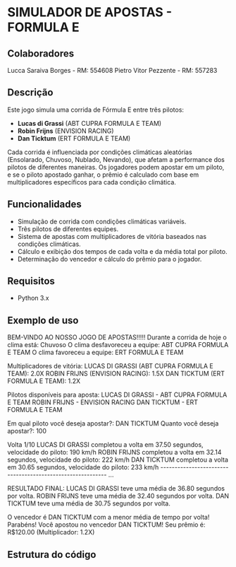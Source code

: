 <h1> SIMULADOR DE APOSTAS - FORMULA E </h1>

## Colaboradores
Lucca Saraiva Borges - RM: 554608
Pietro Vitor Pezzente - RM: 557283

## Descrição

Este jogo simula uma corrida de Fórmula E entre três pilotos:
- **Lucas di Grassi** (ABT CUPRA FORMULA E TEAM)
- **Robin Frijns** (ENVISION RACING)
- **Dan Ticktum** (ERT FORMULA E TEAM)

Cada corrida é influenciada por condições climáticas aleatórias (Ensolarado, Chuvoso, Nublado, Nevando), que afetam a performance dos pilotos de diferentes maneiras. Os jogadores podem apostar em um piloto, e se o piloto apostado ganhar, o prêmio é calculado com base em multiplicadores específicos para cada condição climática.

## Funcionalidades

- Simulação de corrida com condições climáticas variáveis.
- Três pilotos de diferentes equipes.
- Sistema de apostas com multiplicadores de vitória baseados nas condições climáticas.
- Cálculo e exibição dos tempos de cada volta e da média total por piloto.
- Determinação do vencedor e cálculo do prêmio para o jogador.

## Requisitos

- Python 3.x

## Exemplo de uso

BEM-VINDO AO NOSSO JOGO DE APOSTAS!!!!!
Durante a corrida de hoje o clima está: Chuvoso
O clima desfavoreceu a equipe: ABT CUPRA FORMULA E TEAM
O clima favoreceu a equipe: ERT FORMULA E TEAM

Multiplicadores de vitória:
LUCAS DI GRASSI (ABT CUPRA FORMULA E TEAM): 2.0X
ROBIN FRIJNS (ENVISION RACING): 1.5X
DAN TICKTUM (ERT FORMULA E TEAM): 1.2X

Pilotos disponíveis para aposta:
LUCAS DI GRASSI - ABT CUPRA FORMULA E TEAM
ROBIN FRIJNS - ENVISION RACING
DAN TICKTUM - ERT FORMULA E TEAM

Em qual piloto você deseja apostar?: DAN TICKTUM
Quanto você deseja apostar?: 100

Volta 1/10 
LUCAS DI GRASSI completou a volta em 37.50 segundos, velocidade do piloto: 190 km/h 
ROBIN FRIJNS completou a volta em 32.14 segundos, velocidade do piloto: 222 km/h 
DAN TICKTUM completou a volta em 30.65 segundos, velocidade do piloto: 233 km/h 
----------------------------------------------------------- ...

RESULTADO FINAL:
LUCAS DI GRASSI teve uma média de 36.80 segundos por volta.
ROBIN FRIJNS teve uma média de 32.40 segundos por volta.
DAN TICKTUM teve uma média de 30.75 segundos por volta.

O vencedor é DAN TICKTUM com a menor média de tempo por volta!
Parabéns! Você apostou no vencedor DAN TICKTUM!
Seu prêmio é: R$120.00 (Multiplicador: 1.2X)

## Estrutura do código

